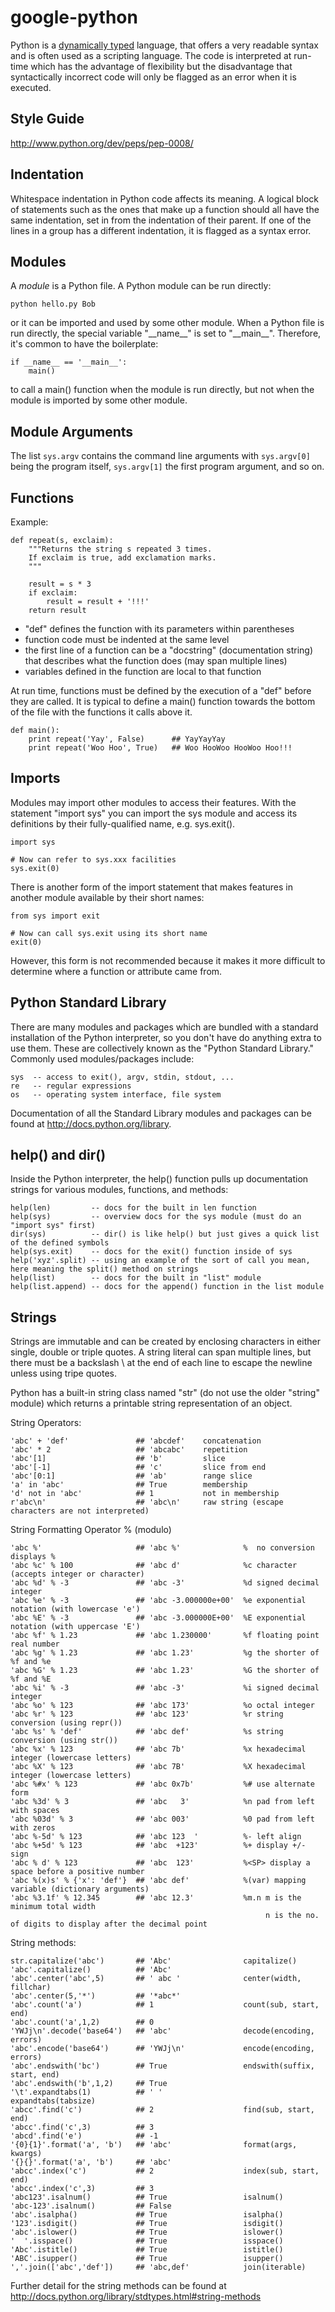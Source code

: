 google-python
=============
Python is a [dynamically typed](http://en.wikipedia.org/wiki/Type_system#Dynamic_typing) language, that offers a very readable syntax and is often used as a scripting language. The code is interpreted at run-time which has the advantage of flexibility but the disadvantage that syntactically incorrect code will only be flagged as an error when it is executed. 


Style Guide
-----------
http://www.python.org/dev/peps/pep-0008/


Indentation
-----------
Whitespace indentation in Python code affects its meaning. A logical block of statements such as the ones that make up a
function should all have the same indentation, set in from the indentation of their parent. If one of the lines in a
group has a different indentation, it is flagged as a syntax error.


Modules
-------
A *module* is a Python file. A Python module can be run directly:  
    
    python hello.py Bob
    
or it can be imported and used by some other module. When a Python file is run directly, the special variable "\_\_name\_\_" is set to "\_\_main\_\_". Therefore, it's common to have the boilerplate:

    if __name__ == '__main__':
        main()
    
to call a main() function when the module is run directly, but not when the module is imported by some other module.


Module Arguments
----------------
The list `sys.argv` contains the command line arguments with `sys.argv[0]` being the program itself, `sys.argv[1]` the
first program argument, and so on.


Functions
---------
Example:  

    def repeat(s, exclaim):
        """Returns the string s repeated 3 times.
        If exclaim is true, add exclamation marks.
        """

        result = s * 3
        if exclaim:
            result = result + '!!!'
        return result
        
* "def" defines the function with its parameters within parentheses
* function code must be indented at the same level
* the first line of a function can be a "docstring" (documentation string) that describes what the function does (may span multiple lines)
* variables defined in the function are local to that function


At run time, functions must be defined by the execution of a "def" before they are called. It is typical to define a main() function towards the bottom of the file with the functions it calls above it.

    def main():
        print repeat('Yay', False)      ## YayYayYay
        print repeat('Woo Hoo', True)   ## Woo HooWoo HooWoo Hoo!!!


Imports
-------
Modules may import other modules to access their features. With the statement "import sys" you can import the sys module and access its definitions by their fully-qualified name, e.g. sys.exit().

    import sys

    # Now can refer to sys.xxx facilities
    sys.exit(0)

There is another form of the import statement that makes features in another module available by their short names:

    from sys import exit
    
    # Now can call sys.exit using its short name
    exit(0)
    
However, this form is not recommended because it makes it more difficult to determine where a function or attribute came from.


Python Standard Library
-----------------------
There are many modules and packages which are bundled with a standard installation of the Python interpreter, so you don't have do anything extra to use them. These are collectively known as the "Python Standard Library." Commonly used modules/packages include:

    sys  -- access to exit(), argv, stdin, stdout, ...
    re   -- regular expressions
    os   -- operating system interface, file system

Documentation of all the Standard Library modules and packages can be found at http://docs.python.org/library.


help() and dir()
----------------
Inside the Python interpreter, the help() function pulls up documentation strings for various modules, functions, and
methods:

    help(len)         -- docs for the built in len function
    help(sys)         -- overview docs for the sys module (must do an "import sys" first)
    dir(sys)          -- dir() is like help() but just gives a quick list of the defined symbols
    help(sys.exit)    -- docs for the exit() function inside of sys
    help('xyz'.split) -- using an example of the sort of call you mean, here meaning the split() method on strings
    help(list)        -- docs for the built in "list" module
    help(list.append) -- docs for the append() function in the list module
    

Strings
-------
Strings are immutable and can be created by enclosing characters in either single, double or triple quotes. A string literal can span multiple lines, but there must be a backslash \ at the end of each line to escape the newline unless using tripe quotes.

Python has a built-in string class named "str" (do not use the older "string" module) which returns a printable string representation of an object.  

String Operators:

    'abc' + 'def'               ## 'abcdef'    concatenation
    'abc' * 2                   ## 'abcabc'    repetition
    'abc'[1]                    ## 'b'         slice
    'abc'[-1]                   ## 'c'         slice from end
    'abc'[0:1]                  ## 'ab'        range slice
    'a' in 'abc'                ## True        membership
    'd' not in 'abc'            ## 1           not in membership
    r'abc\n'                    ## 'abc\n'     raw string (escape characters are not interpreted)


String Formatting Operator % (modulo)

    'abc %'                     ## 'abc %'              %  no conversion displays %
    'abc %c' % 100              ## 'abc d'              %c character (accepts integer or character)
    'abc %d' % -3               ## 'abc -3'             %d signed decimal integer
    'abc %e' % -3               ## 'abc -3.000000e+00'  %e exponential notation (with lowercase 'e')
    'abc %E' % -3               ## 'abc -3.000000E+00'  %E exponential notation (with uppercase 'E')
    'abc %f' % 1.23             ## 'abc 1.230000'       %f floating point real number
    'abc %g' % 1.23             ## 'abc 1.23'           %g the shorter of %f and %e
    'abc %G' % 1.23             ## 'abc 1.23'           %G the shorter of %f and %E
    'abc %i' % -3               ## 'abc -3'             %i signed decimal integer
    'abc %o' % 123              ## 'abc 173'            %o octal integer
    'abc %r' % 123              ## 'abc 123'            %r string conversion (using repr())
    'abc %s' % 'def'            ## 'abc def'            %s string conversion (using str())
    'abc %x' % 123              ## 'abc 7b'             %x hexadecimal integer (lowercase letters)
    'abc %X' % 123              ## 'abc 7B'             %X hexadecimal integer (lowercase letters)
    'abc %#x' % 123             ## 'abc 0x7b'           %# use alternate form
    'abc %3d' % 3               ## 'abc   3'            %n pad from left with spaces 
    'abc %03d' % 3              ## 'abc 003'            %0 pad from left with zeros
    'abc %-5d' % 123            ## 'abc 123  '          %- left align
    'abc %+5d' % 123            ## 'abc  +123'          %+ display +/- sign
    'abc % d' % 123             ## 'abc  123'           %<SP> display a space before a positive number
    'abc %(x)s' % {'x': 'def'}  ## 'abc def'            %(var) mapping variable (dictionary arguments)
    'abc %3.1f' % 12.345        ## 'abc 12.3'           %m.n m is the minimum total width
                                                             n is the no. of digits to display after the decimal point

String methods:

    str.capitalize('abc')       ## 'Abc'                capitalize()
    'abc'.capitalize()          ## 'Abc'
    'abc'.center('abc',5)       ## ' abc '              center(width, fillchar)
    'abc'.center(5,'*')         ## '*abc*'
    'abc'.count('a')            ## 1                    count(sub, start, end)
    'abc'.count('a',1,2)        ## 0
    'YWJj\n'.decode('base64')   ## 'abc'                decode(encoding, errors)
    'abc'.encode('base64')      ## 'YWJj\n'             encode(encoding, errors)
    'abc'.endswith('bc')        ## True                 endswith(suffix, start, end)
    'abc'.endswith('b',1,2)     ## True
    '\t'.expandtabs(1)          ## ' '                  expandtabs(tabsize)
    'abcc'.find('c')            ## 2                    find(sub, start, end)
    'abcc'.find('c',3)          ## 3
    'abcd'.find('e')            ## -1
    '{0}{1}'.format('a', 'b')   ## 'abc'                format(args, kwargs)
    '{}{}'.format('a', 'b')     ## 'abc'
    'abcc'.index('c')           ## 2                    index(sub, start, end)                   
    'abcc'.index('c',3)         ## 3
    'abc123'.isalnum()          ## True                 isalnum()
    'abc-123'.isalnum()         ## False
    'abc'.isalpha()             ## True                 isalpha()
    '123'.isdigit()             ## True                 isdigit()
    'abc'.islower()             ## True                 islower()
    '  '.isspace()              ## True                 isspace()
    'Abc'.istitle()             ## True                 istitle()
    'ABC'.isupper()             ## True                 isupper()
    ','.join(['abc','def'])     ## 'abc,def'            join(iterable)

Further detail for the string methods can be found at http://docs.python.org/library/stdtypes.html#string-methods    
    